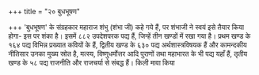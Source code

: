 +++
title = "२० बुधभूषण"

+++
'बुधभूषण' के संग्रहकार महाराज शंभु (शंभा जी) कहे गये हैं, पर शंभाजी ने स्वयं इसे तैयार किया होगा- इस पर शंका है। इसमें ८८२ उपदेशपरक पद्य हैं, जिन्हें तीन खण्डों में रखा गया है। प्रथम खण्ड के १६४ पद्य विभिन्न प्रख्यात कवियों के हैं, द्वितीय खण्ड के ६३० पद्य अर्थशास्त्रविषयक हैं और कामन्दकीय नीतिसार उनका मुख्य स्रोत है, मत्स्य, विष्णुधर्मोत्तर आदि पुराणों तथा महाभारत के भी पद्य यहाँ हैं, तृतीय खण्ड के ५८ पद्य राजनीति और राजचर्या से संबद्ध हैं।
किली मावा किया
